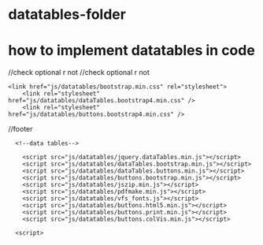 # datatables-folder
# how to implement datatables in code

<head>
    <link href="css/ie10-viewport-bug-workaround.css" rel="stylesheet"> //check optional r not
    <script src="js/ie-emulation-modes-warning.js"></script>           //check optional r not

    <link href="js/datatables/bootstrap.min.css" rel="stylesheet">
		<link rel="stylesheet"  href="js/datatables/dataTables.bootstrap4.min.css" />
		<link rel="stylesheet"  href="js/datatables/buttons.bootstrap4.min.css" />
</head>


//footer
<script src="js/datatables/Bootstrap.min.js"></script>
	  <!--data tables-->
	    
		<script src="js/datatables/jquery.dataTables.min.js"></script>
		<script src="js/datatables/dataTables.bootstrap.min.js"></script>
		<script src="js/datatables/dataTables.buttons.min.js"></script>
		<script src="js/datatables/buttons.bootstrap.min.js"></script>
		<script src="js/datatables/jszip.min.js"></script>
		<script src="js/datatables/pdfmake.min.js"></script>
		<script src="js/datatables/vfs_fonts.js"></script>
		<script src="js/datatables/buttons.html5.min.js"></script>
		<script src="js/datatables/buttons.print.min.js"></script>
		<script src="js/datatables/buttons.colVis.min.js"></script>
   
	  <script>
  <script>
	 $(document).ready(function() {
         var table = $('#example').DataTable( {
         lengthChange: false,
         buttons: [ 
                    {
                    extend: 'excel',
                    
                    },
                    {
                    extend: 'pdfHtml5',
                    orientation: 'landscape',
                    pageSize: 'A0'
                    },
                    {
                    extend: 'colvis',
                   
                    }
                ],
         } );
 
    table.buttons().container()
        .appendTo( '#example_wrapper .col-sm-6:eq(0)' );
} );
	  </script>
